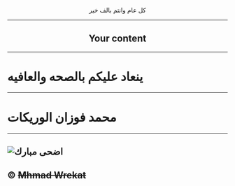  <p align="center" , align="bold" >
 كل عام وانتم بالف خير
</p>

---
<h2 align="center">
 Your content
</h2>

---
# **ينعاد عليكم بالصحه والعافيه** 
---
# **محمد فوزان الوريكات**
---
![اضحى مبارك](https://emypost.com/wp-content/uploads/2020/07/446532-lIgtz-1534024277-%D8%A7%D8%B6%D8%AD%D9%89-.jpg)
---
© **~~Mhmad Wrekat~~**
---